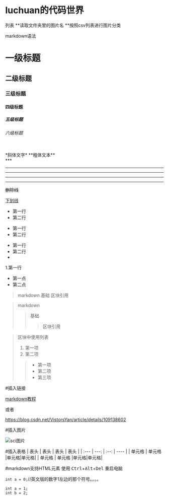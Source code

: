 # luchuan的代码世界
列表
**读取文件夹里的图片名
**按照csv列表进行图片分类






markdown语法
# 一级标题
## 二级标题
### 三级标题
#### 四级标题
##### 五级标题
###### 六级标题
<br/>
*斜体文字*
**粗体文本**


<br/>
***

* * *

*****

- - -

----------

~~删除线~~

<u>下划线</u>
* 第一行
* 第二行

- 第一行
- 第二行

+ 第一行
+ 第二行
+ 
1.第一行
  - 第一点
  - 第二点

> markdown
> 基础
> 区块引用

> markdown
>> 基础
>>> 区块引用

> 区块中使用列表
> 1. 第一项
> 2. 第二项
>> + 第一项
>> + 第二项
>> + 第三项

#插入链接

[markdown教程](https://blog.csdn.net/VistorsYan/article/details/109138602)

或者

<https://blog.csdn.net/VistorsYan/article/details/109138602>

#插入图片

![sci图片](https://img2.baidu.com/it/u=3636271128,3125915827&fm=253&fmt=auto&app=138&f=JPEG?w=500&h=284)


#插入表格
|  表头   | 表头  | 表头 | 表头 |
| :---  | ---:  | :--: | ---- |
| 单元格  | 单元格 |单元格|单元格|
| 单元格  | 单元格 |单元格|单元格|

#markdown支持HTML元素
使用 <kbd>Ctrl</kbd>+<kbd>Alt</kbd>+<kbd>Del</kbd> 重启电脑

`int a = 0;`//英文版的数字1左边的那个符号。。。。

```
int a = 1;
int b = 2;

```
